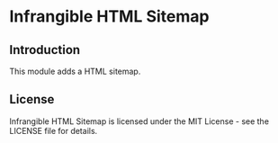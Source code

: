 # Infrangible HTML Sitemap

## Introduction

This module adds a HTML sitemap.

## License

Infrangible HTML Sitemap is licensed under the MIT License - see the LICENSE file for details.
